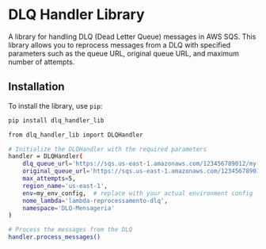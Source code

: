 # DLQ Handler Library

A library for handling DLQ (Dead Letter Queue) messages in AWS SQS. This library allows you to reprocess messages from a DLQ with specified parameters such as the queue URL, original queue URL, and maximum number of attempts.

## Installation

To install the library, use `pip`:

```sh
pip install dlq_handler_lib

from dlq_handler_lib import DLQHandler

# Initialize the DLQHandler with the required parameters
handler = DLQHandler(
    dlq_queue_url='https://sqs.us-east-1.amazonaws.com/123456789012/my-dlq',
    original_queue_url='https://sqs.us-east-1.amazonaws.com/123456789012/my-queue',
    max_attempts=5,
    region_name='us-east-1',
    env=my_env_config,  # replace with your actual environment config
    nome_lambda='lambda-reprocessamento-dlq',
    namespace='DLQ-Mensageria'
)

# Process the messages from the DLQ
handler.process_messages()

